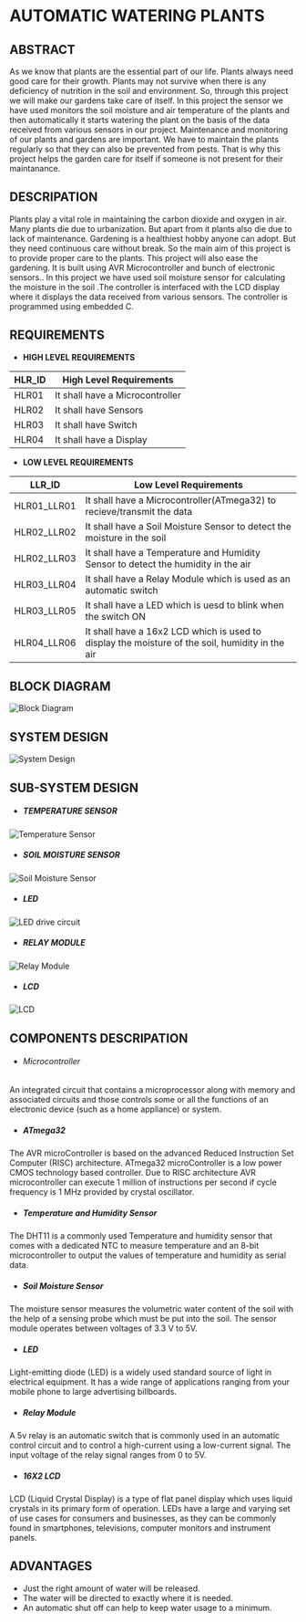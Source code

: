 # **AUTOMATIC WATERING PLANTS**

## **ABSTRACT**
As we know that plants are the essential part of our life. Plants always need good care for their growth. Plants may not survive when there is any deficiency of nutrition in the soil and environment. So, through this project we will make our gardens take care of itself. In this project the sensor we have used monitors the soil moisture and air temperature of the plants and then automatically it starts watering the plant on the basis of the data received from various sensors in our project. Maintenance and monitoring of our plants and gardens are important. We have to maintain the plants regularly so that they can also be prevented from pests. That is why this project helps the garden care for itself if someone is not present for their maintanance.

## **DESCRIPATION**
Plants play a vital role in maintaining the carbon dioxide and oxygen in air. Many plants die due to urbanization. But apart from it plants also die due to lack of maintenance. Gardening is a healthiest hobby anyone can adopt. But they need continuous care without break. So the main aim of this project is to provide proper care to the plants. This project will also ease the gardening. It is built using AVR Microcontroller and bunch of electronic sensors.. In this project we have used soil moisture sensor for calculating the moisture in the soil .The controller is interfaced with the LCD display where it displays the data received from various sensors. The controller is programmed using embedded C.

## **REQUIREMENTS**

- **HIGH LEVEL REQUIREMENTS**

|HLR_ID|High Level Requirements|
---|---|
|HLR01|It shall have a Microcontroller|
|HLR02|It shall have Sensors|
|HLR03|It shall have Switch|
|HLR04|It shall have a Display|

- **LOW LEVEL REQUIREMENTS**

|LLR_ID|Low Level Requirements|
---|---|
|HLR01_LLR01|It shall have a Microcontroller(ATmega32) to recieve/transmit the data|
|HLR02_LLR02|It shall have a Soil Moisture Sensor to detect the moisture in the soil|
|HLR02_LLR03|It shall have a Temperature and Humidity Sensor to detect the humidity in the air|
|HLR03_LLR04|It shall have a Relay Module which is used as an automatic switch|
|HLR03_LLR05|It shall have a LED which is uesd to blink when the switch ON|
|HLR04_LLR06|It shall have a 16x2 LCD which is used to display the moisture of the soil, humidity in the air|

## **BLOCK DIAGRAM**

![Block Diagram](https://user-images.githubusercontent.com/77672209/156124897-5f8138ee-4196-4355-a75a-55fd6b90538d.jpg)


## **SYSTEM DESIGN**

![System Design](https://user-images.githubusercontent.com/77672209/156125092-a08a8162-8b9d-445b-8982-c72c27078d7f.jpg)


## **SUB-SYSTEM DESIGN**

- ##### TEMPERATURE SENSOR

![Temperature Sensor](https://user-images.githubusercontent.com/77672209/156125428-7c51c1f0-38f4-4eed-a205-1b7f2cd3c9fd.jpg)

- ##### SOIL MOISTURE SENSOR

![Soil Moisture Sensor](https://user-images.githubusercontent.com/77672209/156125540-c4fc1608-6450-475f-b32d-77d12a47e07e.jpg)

- ##### LED

![LED drive circuit](https://user-images.githubusercontent.com/77672209/156125649-c9572986-7a54-4094-84f7-5b56b396ddc7.jpg)

- ##### RELAY MODULE

![Relay Module](https://user-images.githubusercontent.com/77672209/156125755-ef8e2649-dfee-415f-bec3-1e54a466988d.jpg)

- ##### LCD

![LCD](https://user-images.githubusercontent.com/77672209/156125846-d83892c7-24d3-4faf-b523-adc43c8788fb.jpeg)



## **COMPONENTS DESCRIPATION**

-  ###### Microcontroller
An integrated circuit that contains a microprocessor along with memory and associated circuits and those controls some or all the functions of an electronic device (such as a home appliance) or system.

- ##### ATmega32
The AVR microController is based on the advanced Reduced Instruction Set Computer (RISC) architecture. ATmega32 microController is a low power CMOS technology based controller. Due to RISC architecture AVR microcontroller can execute 1 million of instructions per second if cycle frequency is 1 MHz provided by crystal oscillator.

- ##### Temperature and Humidity Sensor
The DHT11 is a commonly used Temperature and humidity sensor that comes with a dedicated NTC to measure temperature and an 8-bit microcontroller to output the values of temperature and humidity as serial data.

- ##### Soil Moisture Sensor
The moisture sensor measures the volumetric water content of the soil with the help of a sensing probe which must be put into the soil. The sensor module operates between voltages of 3.3 V to 5V. 

- ##### LED
Light-emitting diode (LED) is a widely used standard source of light in electrical equipment. It has a wide range of applications ranging from your mobile phone to large advertising billboards.

- ##### Relay Module
A 5v relay is an automatic switch that is commonly used in an automatic control circuit and to control a high-current using a low-current signal. The input voltage of the relay signal ranges from 0 to 5V.

- ##### 16X2 LCD
LCD (Liquid Crystal Display) is a type of flat panel display which uses liquid crystals in its primary form of operation. LEDs have a large and varying set of use cases for consumers and businesses, as they can be commonly found in smartphones, televisions, computer monitors and instrument panels.

## **ADVANTAGES**
- Just the right amount of water will be released.
- The water will be directed to exactly where it is needed. 
- An automatic shut off can help to keep water usage to a minimum.

